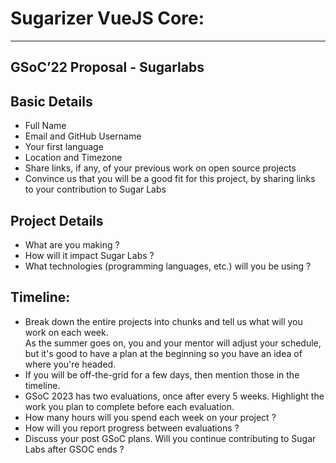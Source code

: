 # Sugarizer VueJS Core:
---------------
## GSoC’22 Proposal - Sugarlabs 



## Basic Details
 - Full Name
 - Email and GitHub Username
 - Your first language
 - Location and Timezone
 - Share links, if any, of your previous work on open source projects
 - Convince us that you will be a good fit for this project, by sharing links to your contribution to Sugar Labs


## Project Details
 - What are you making ? 
 - How will it impact Sugar Labs ?
 - What technologies (programming languages, etc.) will you be using ?

## Timeline:
 - Break down the entire projects into chunks and tell us what will you work on each week.<br>
   As the summer goes on, you and your mentor will adjust your schedule, but it's good to have a plan at the beginning so you have an idea of where you're headed.
 - If you will be off-the-grid for a few days, then mention those in the timeline.
 - GSoC 2023 has two evaluations, once after every 5 weeks.  Highlight the work you plan to complete before each evaluation.
 - How many hours will you spend each week on your project ?
 - How will you report progress between evaluations ?
 - Discuss your post GSoC plans. Will you continue contributing to Sugar Labs after GSOC ends ?
 
